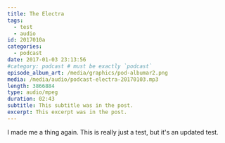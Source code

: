 ```yaml
---
title: The Electra
tags:
  - test
  - audio
id: 2017010a
categories:
  - podcast
date: 2017-01-03 23:13:56
#category: podcast # must be exactly `podcast`
episode_album_art: /media/graphics/pod-albumar2.png
media: /media/audio/podcast-electra-20170103.mp3
length: 3866884
type: audio/mpeg
duration: 02:43
subtitle: This subtitle was in the post.
excerpt: This excerpt was in the post.
---
```


I made me a thing again. This is really just a test, but it's an updated test.
